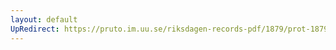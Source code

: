 ```yaml
---
layout: default
UpRedirect: https://pruto.im.uu.se/riksdagen-records-pdf/1879/prot-1879--fk--019/prot-1879--fk--019_016.pdf
---
```

